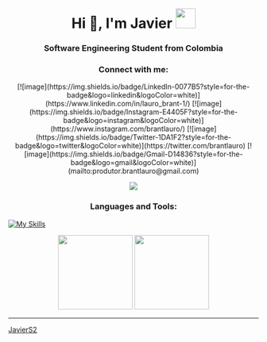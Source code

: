 <h1 align="center">Hi 👋, I'm Javier <img height="40" src="https://emoji.gg/assets/emoji/7333-parrotdance.gif"></h1>
<h3 align="center">Software Engineering Student from Colombia</h3>

<h3 align="center">Connect with me:</h3>
<div align="center">
[![image](https://img.shields.io/badge/LinkedIn-0077B5?style=for-the-badge&logo=linkedin&logoColor=white)](https://www.linkedin.com/in/lauro_brant-1/)
[![image](https://img.shields.io/badge/Instagram-E4405F?style=for-the-badge&logo=instagram&logoColor=white)](https://www.instagram.com/brantlauro/)
[![image](https://img.shields.io/badge/Twitter-1DA1F2?style=for-the-badge&logo=twitter&logoColor=white)](https://twitter.com/brantlauro)
[![image](https://img.shields.io/badge/Gmail-D14836?style=for-the-badge&logo=gmail&logoColor=white)](mailto:produtor.brantlauro@gmail.com)
</div>

<p align="center">
  <a href="https://skillicons.dev">
    <img src="https://skillicons.dev/icons?i=git,kubernetes,docker,c,vim" />

  </a>
</p>

  
  
</div>
<p align="center"> 
  <h3 align="center">Languages and Tools:</h3>

  [![My Skills](https://skillicons.dev/icons?i=java,spring,docker,postman,js,html,css,react,py,c,c++)](https://skillicons.dev)
</p>


<p align= "center">
  <img height= "150" src="https://github-readme-stats.vercel.app/api?username=JavierS2&theme=react&show_icons=true&include_all_commits=true" />
  <img height= "150" src="https://github-readme-stats.vercel.app/api/top-langs/?username=JavierS2&theme=react&layout=compact" />
</p>

------

[JavierS2](https://github.com/JavierS2)
